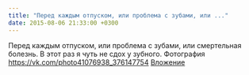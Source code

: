 ```yaml
---
title: "Перед каждым отпуском, или проблема с зубами, или ..."
date: 2015-08-06 21:33:00 +0300
---
```


Перед каждым отпуском, или проблема с зубами, или смертельная болезнь. В этот раз я чуть не сдох у зубного.
Фотография
<a class="vk-attach" href="https://vk.com/photo41076938_376147754">https://vk.com/photo41076938_376147754</a>
<a class="vk-attach" href="https://vk.com/photo41076938_376147754">Вложение</a>
